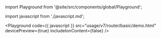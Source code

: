 import Playground from '@site/src/components/global/Playground';

import javascript from './javascript.md';

<Playground
  code={{ javascript }}
  src="usage/v7/router/basic/demo.html"
  devicePreview={true}
  includeIonContent={false}
/>

